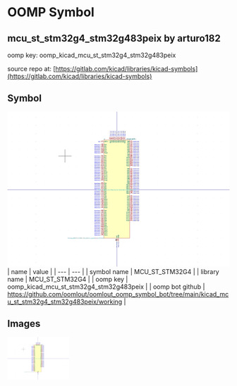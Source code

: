 # OOMP Symbol  
## mcu_st_stm32g4_stm32g483peix  by arturo182  
  
oomp key: oomp_kicad_mcu_st_stm32g4_stm32g483peix  
  
source repo at: [https://gitlab.com/kicad/libraries/kicad-symbols](https://gitlab.com/kicad/libraries/kicad-symbols)  
## Symbol  
  
[![working.png](working_600.png)](working.png)  
| name | value | 
| --- | --- | 
| symbol name | MCU_ST_STM32G4 | 
| library name | MCU_ST_STM32G4 | 
| oomp key | oomp_kicad_mcu_st_stm32g4_stm32g483peix | 
| oomp bot github | https://github.com/oomlout/oomlout_oomp_symbol_bot/tree/main/kicad_mcu_st_stm32g4_stm32g483peix/working | 
## Images  
  
[![working.png](working_140.png)](working.png)  
